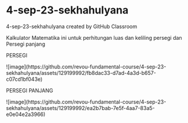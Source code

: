 # 4-sep-23-sekhahulyana
4-sep-23-sekhahulyana created by GitHub Classroom

<p> Kalkulator Matematika ini untuk perhitungan luas dan keliling persegi dan Persegi panjang </p> 
<p>PERSEGI</p> 
<p> ![image](https://github.com/revou-fundamental-course/4-sep-23-sekhahulyana/assets/129199992/fb8dac33-d7ad-4a3d-b657-c07cd1bf043e) </p>
<p> PERSEGI PANJANG </p> 
<p> ![image](https://github.com/revou-fundamental-course/4-sep-23-sekhahulyana/assets/129199992/ea2b7bab-7e5f-4aa7-83a5-e0e04e2a3966) </p>

